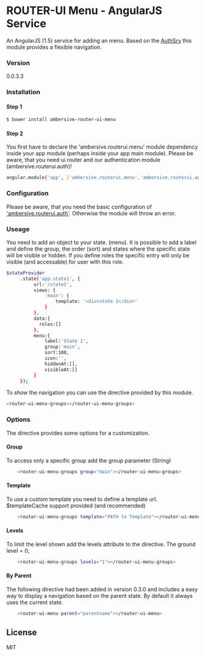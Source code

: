 # ROUTER-UI Menu - AngularJS Service

An AngularJS (1.5) service for adding an menu. Based on the [AuthSrv](https://github.com/AMBERSIVE/AngularJS---AuthSrv) this module provides a flexible navigation.

### Version
0.0.3.3

### Installation

#### Step 1

```sh
$ bower install ambersive-router-ui-menu
```
#### Step 2
You first have to declare the 'ambersive.routerui.menu' module dependency inside your app module (perhaps inside your app main module).
Please be aware, that you need ui.router and our authentication module (ambersive.routerui.auth)!

```sh
angular.module('app', ['ambersive.routerui.menu','ambersive.routerui.auth']);
```
### Configuration

Please be aware, that you need the basic configuration of ['ambersive.routerui.auth'](https://github.com/AMBERSIVE/AngularJS---AuthSrv). Otherwise the module will throw an error.

### Useage

You need to add an object to your state. (menu). It is possible to add a label and define the group, the order (sort) and states where the specific state will be visible or hidden.
If you define roles the specific entry will only be visible (and accessable) for user with this role.

```sh
$stateProvider
     .state('app.state1', {
          url:'/state1',
          views: {
              'main': {
                  template: '<div>state 1</div>'
              }
          },
          data:{
            roles:[]
          },
          menu:{
              label:'State 1',
              group:'main',
              sort:100,
              icon:'',
              hiddenAt:[],
              visibleAt:[]
          }
     });
```

To show the navigation you can use the directive provided by this module.

```sh
<router-ui-menu-groups></router-ui-menu-groups>
```

### Options

The directive provides some options for a customization.

#### Group

To access only a specific group add the group parameter (String)

```sh
    <router-ui-menu-groups group="main"></router-ui-menu-groups>
```

#### Template

To use a custom template you need to define a template url. $templateCache support provided (and recommended)

```sh
    <router-ui-menu-groups template="PATH to Template"></router-ui-menu-groups>
```

#### Levels

To limit the level shown add the levels attribute to the directive. The ground level = 0;

```sh
    <router-ui-menu-groups levels="1"></router-ui-menu-groups>
```

#### By Parent

The following directive had been added in version 0.3.0 and includes a easy way to display a navigation based on the parent state.
By default it always uses the current state.

```sh
    <router-ui-menu parent="parentname"></router-ui-menu>
```

License
----
MIT